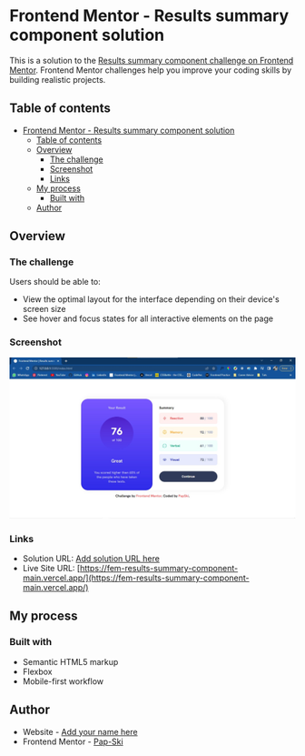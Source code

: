 # Frontend Mentor - Results summary component solution

This is a solution to the [Results summary component challenge on Frontend Mentor](https://www.frontendmentor.io/challenges/results-summary-component-CE_K6s0maV). Frontend Mentor challenges help you improve your coding skills by building realistic projects.

## Table of contents

- [Frontend Mentor - Results summary component solution](#frontend-mentor---results-summary-component-solution)
  - [Table of contents](#table-of-contents)
  - [Overview](#overview)
    - [The challenge](#the-challenge)
    - [Screenshot](#screenshot)
    - [Links](#links)
  - [My process](#my-process)
    - [Built with](#built-with)
  - [Author](#author)

## Overview

### The challenge

Users should be able to:

- View the optimal layout for the interface depending on their device's screen size
- See hover and focus states for all interactive elements on the page

### Screenshot

![](./screenshot.jpg)

### Links

- Solution URL: [Add solution URL here](https://your-solution-url.com)
- Live Site URL: [https://fem-results-summary-component-main.vercel.app/](https://fem-results-summary-component-main.vercel.app/)

## My process

### Built with

- Semantic HTML5 markup
- Flexbox
- Mobile-first workflow

## Author

- Website - [Add your name here](https://www.your-site.com)
- Frontend Mentor - [Pap-Ski](https://www.frontendmentor.io/profile/yourusername)
